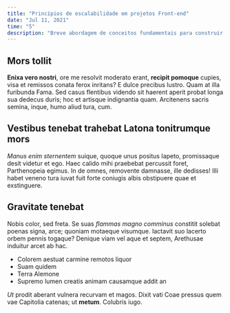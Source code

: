 ```yaml
---
title: "Princípios de escalabilidade em projetos Front-end"
date: "Jul 11, 2021"
time: "5"
description: "Breve abordagem de conceitos fundamentais para construir projetos Front-end escaláveis e sustentáveis."
---
```


## Mors tollit

**Enixa vero nostri**, ore me resolvit moderato erant, **recipit pomoque**
cupies, visa et remissos conata ferox inritans? E dulce precibus lustro. Quam at
illa furibunda Fama. Sed casus flentibus videndo sit haerent aperit probat longa
sua dedecus duris; hoc et artisque indignantia quam. Arcitenens sacris semina,
inque, humo aliud tura, cum.

## Vestibus tenebat trahebat Latona tonitrumque mors

*Manus enim sternentem* suique, quoque unus positus Iapeto, promissaque desit
videtur et ego. Haec calido mihi praebebat percussit foret, Parthenopeia egimus.
In de omnes, removente damnasse, ille dedisses! Illi habet veneno tura iuvat
fuit forte coniugis albis obstipuere quae et exstinguere.

## Gravitate tenebat

Nobis color, sed freta. Se suas *flammas magno comminus* constitit solebat
poenas signa, arce; quoniam motaeque visumque. Iactavit suo lacerto orbem pennis
togaque? Denique viam vel aque et septem, Arethusae induitur arcet ab hac.

- Colorem aestuat carmine remotos liquor
- Suam quidem
- Terra Alemone
- Supremo lumen creatis animam causamque addit an

*Ut* prodit aberant vulnera recurvam et magos. Dixit vati Coae pressus quem vae
Capitolia catenas; ut **metum**. Colubris iugo.